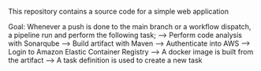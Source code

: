 This repository contains a source code for a simple web application

Goal: Whenever a push is done to the main branch or a workflow dispatch, a pipeline run and perform the following task;
--> Perform code analysis with Sonarqube
--> Build artifact with Maven
--> Authenticate into AWS
--> Login to Amazon Elastic Container Registry
--> A docker image is built from the artifact
--> A task definition is used to create a new task

